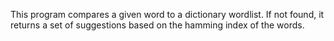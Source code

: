 This program compares a given word to a dictionary wordlist. If not found, it returns a set of suggestions based on the hamming index of the words.
